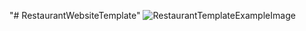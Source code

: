 "# RestaurantWebsiteTemplate" 
![RestaurantTemplateExampleImage](https://user-images.githubusercontent.com/59235360/229184778-d533ae3c-f380-4bcf-b559-bee8a26b0152.png)
